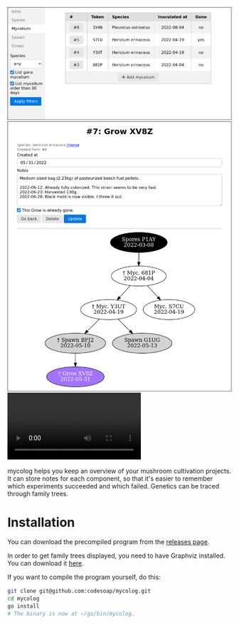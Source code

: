 ![screenshot of overview page](./demo/overview.png)
![screenshot of details page](./demo/details.png)
![demo video](https://github.com/codesoap/mycolog/releases/download/v0.1.0/demo.mp4)

mycolog helps you keep an overview of your mushroom cultivation
projects. It can store notes for each component, so that it's easier to
remember which experiments succeeded and which failed. Genetics can be
traced through family trees.

# Installation
You can download the precompiled program from the
[releases page](https://github.com/codesoap/mycolog/releases).

In order to get family trees displayed, you need to have Graphviz
installed. You can download it [here](https://graphviz.org/download/).

If you want to compile the program yourself, do this:

```bash
git clone git@github.com:codesoap/mycolog.git
cd mycolog
go install
# The binary is now at ~/go/bin/mycolog.
```
